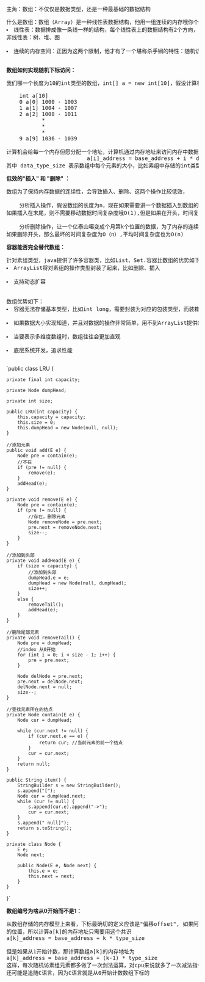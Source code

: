 主角：数组：不仅仅是数据类型，还是一种最基础的数据结构

<pre>
什么是数组：数组（Array）是一种线性表数据结构，他用一组连续的内存哦你个贱，来存储一组具有形同类型的数据。
<li>线性表：数据排成像一条线一样的结构，每个线性表上的数据结构有2个方向，除了数组，链表、队列、栈等也是线性数据结构。
非线性表：树、堆、图</li>
<li>连续的内存空间：正因为这两个限制，他才有了一个堪称杀手锏的特性：随机访问，这两个限制让数组的一些操作变得非常低效，比如删除、在某个地方插入数据，为了保证连续性，不得不进行大量的数据搬移工作</li>
</pre>

**数组如何实现随机下标访问：**
<pre>
我们哪一个长度为10的int类型的数组，int[] a = new int[10]，假设计算机给数组a分配了一块1000-1039的内存地址，其中首块内存为base_address =1000

    int a[10]
    0 a[0] 1000 - 1003
    1 a[1] 1004 - 1007
    2 a[2] 1008 - 1011
           *
           *
           *
    9 a[9] 1036 - 1039
    
计算机会给每一个内存但愿分配一个地址，计算机通过内存地址来访问内存中数据，当计算机需要随机访问数组中某个元素是，他会首先通过寻址共识今酸楚该元素存储的内存地址
                         a[i]_address = base_address + i * data_type_size
其中 data_type_size 表示数组中每个元素的大小，比如素组中存储的int类型数据，所以dat_type_size就是4个字节。
</pre>

**低效的"插入" 和 "删除" ：**
<pre>
数组为了保持内存数据的连续性，会导致插入、删除、这两个操作比较低效，

    分析插入操作，假设数组的长度为n，现在如果需要讲一个数据插入到数组的第k个位置，为了把第k个位置腾出来给新数据，需要将k--n这部分的元素谁许的往后挪一位
如果插入在末尾，则不需要移动数据时间复杂度哦O(1),但是如果在开头，时间复杂度为O（n）,因此最坏时间复杂度是O(n),平均时间复杂度为(1+2+3+...+n)/n = O(n)

    分析删除操作，让一个亿泰山噶变成个月第k个位置的数据，为了内存的连续性，也要搬移数据，不然中间会出现空洞，内存就会不连续。和插入类似，如果删除素组末尾的数据，则最好的情况时间复杂度是O(1)
如果删除开头，那么最坏的时间复杂度为O（n）,平均时间复杂度也为O(n)
</pre>

**容器能否完全替代数组：**
<pre>
针对素组类型，java提供了许多容器类，比如List、Set.容器比数组的优势如下：
<li>ArrayList将对素组的操作类型封装了起来，比如删除、插入</li>
<li>支持动态扩容</li>

数组优势如下：
<li>容器无法存储基本类型，比如int long，需要封装为对应的包装类型，而装箱和拆箱 Autoboxing Unboxing则有一定性能消耗</li>
<li>如果数据大小实现知道，并且对数据的操作非常简单，用不到ArrayList提供的大部分方法，也可以使用数组</li>
<li>当要表示多维度数组时，数组往往会更加直观</li>
<li>底层系统开发，追求性能</li>
</pre>

`public class LRU<E> {
 
 	private final int capacity;
 
 	private Node dumpHead;
 
 	private int size;
 
 	public LRU(int capacity) {
 		this.capacity = capacity;
 		this.size = 0;
 		this.dumpHead = new Node(null, null);
 	}
 
 	//添加元素
 	public void add(E e) {
 		Node pre = contain(e);
 		//不在
 		if (pre != null) {
 			remove(e);
 		}
 		addHead(e);
 	}
 
 	private void remove(E e) {
 		Node pre = contain(e);
 		if (pre != null) {
 			//存在，删除元素
 			Node removeNode = pre.next;
 			pre.next = removeNode.next;
 			size--;
 		}
 	}
 
 	//添加到头部
 	private void addHead(E e) {
 		if (size < capacity) {
 			//添加到头部
 			dumpHead.e = e;
 			dumpHead = new Node(null, dumpHead);
 			size++;
 		}
 		else {
 			removeTail();
 			addHead(e);
 		}
 	}
 
 	//删除尾部元素
 	private void removeTail() {
 		Node pre = dumpHead;
 		//index 从0开始
 		for (int i = 0; i < size - 1; i++) {
 			pre = pre.next;
 		}
 
 		Node delNode = pre.next;
 		pre.next = delNode.next;
 		delNode.next = null;
 		size--;
 	}
 
 	//查找元素所在的结点
 	private Node contain(E e) {
 		Node cur = dumpHead;
 
 		while (cur.next != null) {
 			if (cur.next.e == e) {
 				return cur; //当前元素的前一个结点
 			}
 			cur = cur.next;
 		}
 		return null;
 	}
 
 	public String item() {
 		StringBuilder s = new StringBuilder();
 		s.append("[");
 		Node cur = dumpHead.next;
 		while (cur != null) {
 			s.append(cur.e).append("->");
 			cur = cur.next;
 		}
 		s.append(" null]");
 		return s.toString();
 	}
 
 	private class Node {
 		E e;
 		Node next;
 
 		public Node(E e, Node next) {
 			this.e = e;
 			this.next = next;
 		}
 	}
 }`

**数组编号为啥从0开始而不是1：**
<pre>
从数组存储的内存模型上来看，下标最确切的定义应该是"偏移offset", 如果阿用来表示素组的首地址，a[0] 就是偏移为0的位置，也就是首地址,a[k]就表示偏移为k个type_size
的位置，所以计算a[k]的内存地址只需要用这个共识
a[k]_address = base_address + k * type_size

但是如果从1开始计数，那计算数组a[k]的内存地址为
a[k]_address = base_address + (k-1) * type_size
这样，每次随机访素组元素都多做了一次剑法运算，对cpu来说就多了一次减法指令。
还可能是追随C语言，因为C语言就是从0开始计数数组下标的
</pre>
